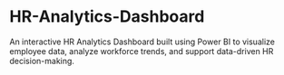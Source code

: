 # HR-Analytics-Dashboard
An interactive HR Analytics Dashboard built using Power BI to visualize employee data, analyze workforce trends, and support data-driven HR decision-making.
